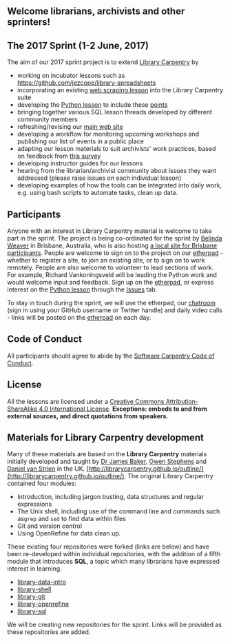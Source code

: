 ## Welcome librarians, archivists and other sprinters!

## The 2017 Sprint (1-2 June, 2017)
The aim of our 2017 sprint project is to extend [Library Carpentry](http://librarycarpentry.github.io/) by 
 - working on incubator lessons such as https://github.com/jezcope/library-spreadsheets
 - incorporating an existing [web scraping lesson](https://github.com/timtomch/library-webscraping) into the Library Carpentry suite
 - developing the [Python lesson](https://github.com/data-lessons/library-python/) to include these [points](https://github.com/data-lessons/library-python/issues/38)
 - bringing together various SQL lesson threads developed by different community members
 - refreshing/revising our [main web site](http://librarycarpentry.github.io/) 
 - developing a workflow for monitoring upcoming workshops and publishing our list of events in a public place
 - adapting our lesson materials to suit archivists' work practices, based on feedback from [this survey](https://docs.google.com/forms/d/e/1FAIpQLSdc9RHNmgffnt9UtLfgIhS_MGUzh0wh-HQNX24wBz5c4mcf1g/viewform)
 - developing instructor guides for our lessons
 - hearing from the librarian/archivist community about issues they want addressed (please raise issues on each individual lesson)
 - developing examples of how the tools can be integrated into daily work, e.g. using bash scripts to automate tasks, clean up data.
 
## Participants
Anyone with an interest in Library Carpentry material is welcome to take part in the sprint. The project is being co-ordinated for the sprint by [Belinda Weaver](https://github.com/weaverbel) in Brisbane, Australia, who is also hosting [a local site for Brisbane participants](https://ti.to/Mozilla/global-sprint-brisbane). People are welcome to sign on to the project on our [etherpad](http://pad.software-carpentry.org/lc2017) - whether to register a site, to join an existing site, or to sign on to work remotely. People are also welcome to volunteer to lead sections of work. For example, Richard Vankoningsveld will be leading the Python work and would welcome input and feedback. Sign up on the [etherpad](http://pad.software-carpentry.org/lc2017), or express interest on the [Python lesson](https://github.com/data-lessons/library-python/) through the [Issues](https://github.com/data-lessons/library-python/issues/38) tab. 

To stay in touch during the sprint, we will use the etherpad, our [chatroom](https://gitter.im/weaverbel/LibraryCarpentry) (sign in using your GitHub username or Twitter handle) and daily video calls - links will be posted on the [etherpad](http://pad.software-carpentry.org/lc2017) on each day.

## Code of Conduct
All participants should agree to abide by the [Software Carpentry Code of Conduct](http://software-carpentry.org/conduct/).

## License
All the lessons are licensed under a [Creative Commons Attribution-ShareAlike 4.0 International License](http://creativecommons.org/licenses/by-sa/4.0/). **Exceptions: embeds to and from external sources, and direct quotations from speakers.**

## Materials for Library Carpentry development

Many of these materials are based on the **Library Carpentry** materials initially developed and taught by [Dr James Baker](https://github.com/drjwbaker), [Owen Stephens](https://github.com/ostephens) and [Daniel van Strien](https://github.com/davanstrien) in the UK.
[http://librarycarpentry.github.io/outline/](http://librarycarpentry.github.io/outline/). The original Library Carpentry contained four modules:
- Introduction, including jargon busting, data structures and regular expressions
- The Unix shell, including use of the command line and commands such as`grep` and `sed` to find data within files
- Git and version control
- Using OpenRefine for data clean up.

These existing four repositories were forked (links are below) and have been re-developed within individual repositories, with the addition of a fifth module that introduces **SQL**, a topic which many librarians have expressed interest in learning. 

- [library-data-intro](https://github.com/data-lessons/library-data-intro)
- [library-shell](https://github.com/data-lessons/library-shell)
- [library-git](https://github.com/data-lessons/library-git)
- [library-openrefine](https://github.com/data-lessons/library-openrefine)
- [library-sql](https://github.com/data-lessons/library-sql)

We will be creating new repositories for the sprint. Links will be provided as these repositories are added.
